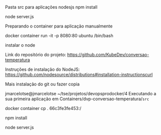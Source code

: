 Pasta src para aplicações nodesjs
npm install

node server.js

Preparando o container para aplicação manualmente

docker container run -it -p 8080:80 ubuntu /bin/bash

instalar o node

Link do repositório do projeto:
https://github.com/KubeDev/conversao-temperatura

Instruções de instalação do NodeJS:
https://github.com/nodesource/distributions#installation-instructionscurl

Mais instalação do git ou fazer copia

jmarcelotse@jmarcelotse ~/tse/projetos/devopsprodocker/4 Executando a sua primeira aplicação em Containers/dvp-conversao-temperatura/`src`

docker container cp . 66c3fe3fe453:/

npm install

node server.js